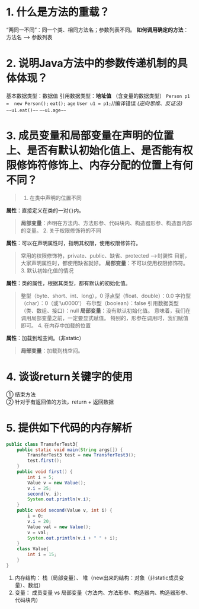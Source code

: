 # 
# 1. 什么是方法的重载？
“两同一不同”：同一个类、相同方法名；参数列表不同。
**如何调用确定的方法**：方法名 --> 参数列表
# 2. 说明Java方法中的参数传递机制的具体体现？ 
基本数据类型：数据值
引用数据类型：**地址值** （含变量的数据类型）
`Person p1 =  new Person();`  		`eat();` `age`
`User u1 = p1;`//编译错误    			_(逆向思维、反证法)_
`~~u1.eat()~~`  `~~u1.age~~`
# 3. 成员变量和局部变量在声明的位置上、是否有默认初始化值上、是否能有权限修饰符修饰上、内存分配的位置上有何不同？
> 1. 在类中声明的位置不同
> 
**属性**：直接定义在类的一对`{}`内。
> **局部变量**：声明在方法内、方法形参、代码块内、构造器形参、构造器内部的变量。
> 2. 关于权限修饰符的不同
> 
**属性**：可以在声明属性时，指明其权限，使用权限修饰符。
> 常用的权限修饰符，private、public、缺省、protected -->封装性
> 目前，大家声明属性时，都使用缺省就好。
> **局部变量**：不可以使用权限修饰符。
> 3. 默认初始化值的情况
> 
**属性**：类的属性，根据其类型，都有默认的初始化值。
>  	整型（byte、short、int、long），0
>  	浮点型（float、double）：0.0
>  	字符型（char）：0（或'\u0000'）
>  	布尔型（boolean）：false
>  	引用数据类型（类、数组、接口）：null
> **局部变量**：没有默认初始化值。
>  	意味着，我们在调用局部变量之前，一定要显式赋值。
>  	特别的，形参在调用时，我们赋值即可。
> 4. 在内存中加载的位置
> 
**属性**：加载到堆空间。（非static）
> **局部变量**：加载到栈空间。

# 4. 谈谈return关键字的使用
① 结束方法  
② 针对于有返回值的方法，return + 返回数据
# 5. 提供如下代码的内存解析
```java
public class TransferTest3{
    public static void main(String args[]) {
        TransferTest3 test = new TransferTest3();
        test.first();
    }
    public void first() {
        int i = 5;
        Value v = new Value();
        v.i = 25;
        second(v, i);
        System.out.println(v.i);
    }
    public void second(Value v, int i) {
        i = O;
        v.i = 20;
        Value val = new Value();
        v = val;
        System.out.println(v.i + " " + i);
    }
    class Value{
        int i = 15;
    }
}
```
1. 内存结构：
栈（局部变量）、	堆（new出来的结构：对象（非static成员变量）、数组）
2. 变量：
成员变量  vs 局部变量（方法内、方法形参、构造器内、构造器形参、代码块内）
